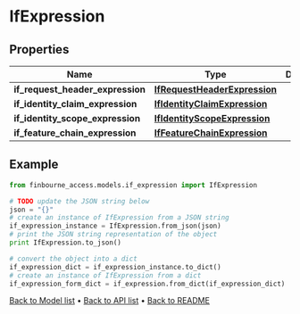 # IfExpression


## Properties
Name | Type | Description | Notes
------------ | ------------- | ------------- | -------------
**if_request_header_expression** | [**IfRequestHeaderExpression**](IfRequestHeaderExpression.md) |  | [optional] 
**if_identity_claim_expression** | [**IfIdentityClaimExpression**](IfIdentityClaimExpression.md) |  | [optional] 
**if_identity_scope_expression** | [**IfIdentityScopeExpression**](IfIdentityScopeExpression.md) |  | [optional] 
**if_feature_chain_expression** | [**IfFeatureChainExpression**](IfFeatureChainExpression.md) |  | [optional] 

## Example

```python
from finbourne_access.models.if_expression import IfExpression

# TODO update the JSON string below
json = "{}"
# create an instance of IfExpression from a JSON string
if_expression_instance = IfExpression.from_json(json)
# print the JSON string representation of the object
print IfExpression.to_json()

# convert the object into a dict
if_expression_dict = if_expression_instance.to_dict()
# create an instance of IfExpression from a dict
if_expression_form_dict = if_expression.from_dict(if_expression_dict)
```
[Back to Model list](../README.md#documentation-for-models) &#8226; [Back to API list](../README.md#documentation-for-api-endpoints) &#8226; [Back to README](../README.md)


